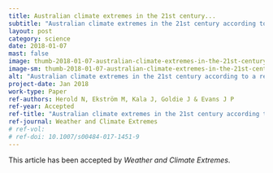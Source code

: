 ```yaml
---
title: Australian climate extremes in the 21st century...
subtitle: "Australian climate extremes in the 21st century according to a regional climate model ensemble: implications for health and agriculture."
layout: post
category: science
date: 2018-01-07
mast: false
image: thumb-2018-01-07-australian-climate-extremes-in-the-21st-century.png
image-sm: thumb-2018-01-07-australian-climate-extremes-in-the-21st-century.png
alt: "Australian climate extremes in the 21st century according to a regional climate model ensemble: implications for health and agriculture."
project-date: Jan 2018
work-type: Paper
ref-authors: Herold N, Ekström M, Kala J, Goldie J & Evans J P
ref-year: Accepted
ref-title: "Australian climate extremes in the 21st century according to a regional climate model ensemble: implications for health and agriculture."
ref-journal: Weather and Climate Extremes
# ref-vol: 
# ref-doi: 10.1007/s00484-017-1451-9
---
```


This article has been accepted by _Weather and Climate Extremes_.
